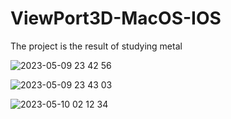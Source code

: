 # ViewPort3D-MacOS-IOS
The project is the result of studying metal



![2023-05-09 23 42 56](https://github.com/Rodiewww7801/ViewPort3D-MacOS-IOS/assets/23012455/a77044fb-0a73-454f-aaf1-5181b19e77e2)

![2023-05-09 23 43 03](https://github.com/Rodiewww7801/ViewPort3D-MacOS-IOS/assets/23012455/e21a04fb-afc6-40f5-a7a7-dd95ed8bb78c)

![2023-05-10 02 12 34](https://github.com/Rodiewww7801/ViewPort3D-MacOS-IOS/assets/23012455/7a14695e-9d32-4e05-a49e-bea0f99cbd06)
